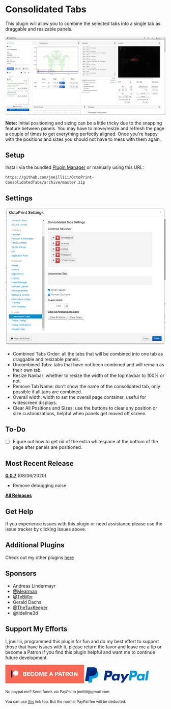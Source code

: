 # Consolidated Tabs

This plugin will allow you to combine the selected tabs into a single tab as draggable and resizable panels.

![screenshot tab](screenshot_tab.png)

**Note:** Initial positioning and sizing can be a little tricky due to the snapping feature between panels. You may have to move/resize and refresh the page a couple of times to get everything perfectly aligned. Once you're happy with the positions and sizes you should not have to mess with them again.

## Setup

Install via the bundled [Plugin Manager](https://docs.octoprint.org/en/master/bundledplugins/pluginmanager.html)
or manually using this URL:

    https://github.com/jneilliii/OctoPrint-ConsolidatedTabs/archive/master.zip

## Settings

![screenshot settings](screenshot_settings.png)

* Combined Tabs Order: all the tabs that will be combined into one tab as draggable and resizable panels.
* Uncombined Tabs: tabs that have not been combined and will remain as their own tab.
* Resize Navbar: whether to resize the width of the top navbar to 100% or not.
* Remove Tab Name: don't show the name of the consolidated tab, only possible if all tabs are combined.
* Overall width: width to set the overall page container, useful for widescreen displays.
* Clear All Positions and Sizes: use the buttons to clear any position or size customizations, helpful when panels get moved off screen.

## To-Do
* [ ] Figure out how to get rid of the extra whitespace at the bottom of the page after panels are positioned.

## Most Recent Release
**[0.0.7](https://github.com/jneilliii/OctoPrint-ConsolidatedTabs/releases/tag/0.0.7)** (08/06/2020)

* Remove debugging noise

**[All Releases](https://github.com/jneilliii/OctoPrint-ConsolidatedTabs/releases)**

## Get Help

If you experience issues with this plugin or need assistance please use the issue tracker by clicking issues above.

## Additional Plugins

Check out my other plugins [here](https://plugins.octoprint.org/by_author/#jneilliii)

## Sponsors
- Andreas Lindermayr
- [@Mearman](https://github.com/Mearman)
- [@TxBillbr](https://github.com/TxBillbr)
- Gerald Dachs
- [@TheTuxKeeper](https://github.com/thetuxkeeper)
- @tideline3d

## Support My Efforts
I, jneilliii, programmed this plugin for fun and do my best effort to support those that have issues with it, please return the favor and leave me a tip or become a Patron if you find this plugin helpful and want me to continue future development.

[![Patreon](patreon-with-text-new.png)](https://www.patreon.com/jneilliii) [![paypal](paypal-with-text.png)](https://paypal.me/jneilliii)

<small>No paypal.me? Send funds via PayPal to jneilliii&#64;gmail&#46;com

You can use [this](https://www.paypal.com/cgi-bin/webscr?cmd=_xclick&business=jneilliii@gmail.com) link too. But the normal PayPal fee will be deducted.
</small>
